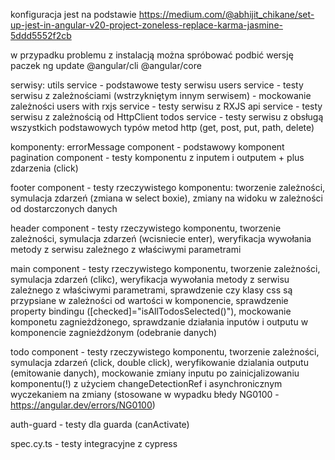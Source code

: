 konfiguracja jest na podstawie
https://medium.com/@abhijit_chikane/set-up-jest-in-angular-v20-project-zoneless-replace-karma-jasmine-5ddd5552f2cb

w przypadku problemu z instalacją można spróbować podbić wersję paczek
ng update @angular/cli @angular/core

serwisy:
utils service - podstawowe testy serwisu
users service - testy serwisu z zależnościami (wstrzykniętym innym serwisem) - mockowanie zależności
users with rxjs service - testy serwisu z RXJS
api service - testy serwisu z zależnością od HttpClient
todos service - testy serwisu z obsługą wszystkich podstawowych typów metod http (get, post, put, path, delete)

komponenty:
errorMessage component - podstawowy komponent
pagination component - testy komponentu z inputem i outputem + plus zdarzenia (click)

footer component - testy rzeczywistego komponentu: tworzenie zależności, symulacja zdarzeń (zmiana w select boxie), zmiany na widoku w zależności od dostarczonych danych

header component - testy rzeczywistego komponentu, tworzenie zależności, symulacja zdarzeń (wcisniecie enter), weryfikacja wywołania metody z serwisu zależnego z właściwymi parametrami

main component - testy rzeczywistego komponentu, tworzenie zależności, symulacja zdarzeń (clikc), weryfikacja wywołania metody z serwisu zależnego z właściwymi parametrami, sprawdzenie czy klasy css są przypsiane w zależności od wartości w komponencie, sprawdzenie property bindingu ([checked]="isAllTodosSelected()"),
mockowanie komponetu zagnieżdżonego, sprawdzanie działania inputów i outputu w komponencie zagnieżdżonym (odebranie danych)

todo component - testy rzeczywistego komponentu, tworzenie zależności, symulacja zdarzeń (click, double click), weryfikowanie dzialania outputu (emitowanie danych), 
mockowanie zmiany inputu po zainicjalizowaniu komponentu(!) z użyciem changeDetectionRef i asynchronicznym wyczekaniem na zmiany (stosowane w wypadku błedy NG0100 - https://angular.dev/errors/NG0100)


auth-guard - testy dla guarda (canActivate)

spec.cy.ts - testy integracyjne z cypress

